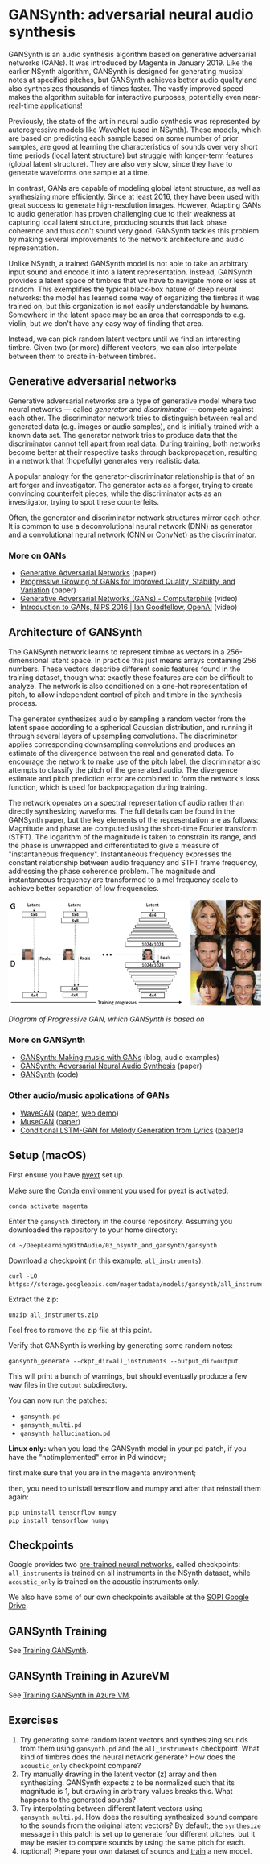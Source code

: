 # GANSynth: adversarial neural audio synthesis

GANSynth is an audio synthesis algorithm based on generative adversarial networks (GANs). It was introduced by Magenta in January 2019. Like the earlier NSynth algorithm, GANSynth is designed for generating musical notes at specified pitches, but GANSynth achieves better audio quality and also synthesizes thousands of times faster. The vastly improved speed makes the algorithm suitable for interactive purposes, potentially even near-real-time applications!

Previously, the state of the art in neural audio synthesis was represented by autoregressive models like WaveNet (used in NSynth). These models, which are based on predicting each sample based on some number of prior samples, are good at learning the characteristics of sounds over very short time periods (local latent structure) but struggle with longer-term features (global latent structure). They are also very slow, since they have to generate waveforms one sample at a time.

In contrast, GANs are capable of modeling global latent structure, as well as synthesizing more efficiently. Since at least 2016, they have been used with great success to generate high-resolution images. However, Adapting GANs to audio generation has proven challenging due to their weakness at capturing local latent structure, producing sounds that lack phase coherence and thus don't sound very good. GANSynth tackles this problem by making several improvements to the network architecture and audio representation.

Unlike NSynth, a trained GANSynth model is not able to take an arbitrary input sound and encode it into a latent representation. Instead, GANSynth provides a latent space of timbres that we have to navigate more or less at random. This exemplifies the typical black-box nature of deep neural networks: the model has learned some way of organizing the timbres it was trained on, but this organization is not easily understandable by humans. Somewhere in the latent space may be an area that corresponds to e.g. violin, but we don't have any easy way of finding that area.

Instead, we can pick random latent vectors until we find an interesting timbre. Given two (or more) different vectors, we can also interpolate between them to create in-between timbres.

## Generative adversarial networks

Generative adversarial networks are a type of generative model where two neural networks — called *generator* and *discriminator* — compete against each other. The discriminator network tries to distinguish between real and generated data (e.g. images or audio samples), and is initially trained with a known data set. The generator network tries to produce data that the discriminator cannot tell apart from real data. During training, both networks become better at their respective tasks through backpropagation, resulting in a network that (hopefully) generates very realistic data.

A popular analogy for the generator-discriminator relationship is that of an art forger and investigator. The generator acts as a forger, trying to create convincing counterfeit pieces, while the discriminator acts as an investigator, trying to spot these counterfeits.

Often, the generator and discriminator network structures mirror each other. It is common to use a deconvolutional neural network (DNN) as generator and a convolutional neural network (CNN or ConvNet) as the discriminator.

### More on GANs

- [Generative Adversarial Networks](https://arxiv.org/abs/1406.2661) (paper)
- [Progressive Growing of GANs for Improved Quality, Stability, and Variation](https://arxiv.org/abs/1710.10196) (paper)
- [Generative Adversarial Networks (GANs) - Computerphile](https://www.youtube.com/watch?v=Sw9r8CL98N0) (video)
- [Introduction to GANs, NIPS 2016 | Ian Goodfellow, OpenAI](https://www.youtube.com/watch?v=9JpdAg6uMXs) (video)

## Architecture of GANSynth

The GANSynth network learns to represent timbre as vectors in a 256-dimensional latent space. In practice this just means arrays containing 256 numbers. These vectors describe different sonic features found in the training dataset, though what exactly these features are can be difficult to analyze. The network is also conditioned on a one-hot representation of pitch, to allow independent control of pitch and timbre in the synthesis process.

The generator synthesizes audio by sampling a random vector from the latent space according to a spherical Gaussian distribution, and running it through several layers of upsampling convolutions. The discriminator applies corresponding downsampling convolutions and produces an estimate of the divergence between the real and generated data. To encourage the network to make use of the pitch label, the discriminator also attempts to classify the pitch of the generated audio. The divergence estimate and pitch prediction error are combined to form the network's loss function, which is used for backpropagation during training.

The network operates on a spectral representation of audio rather than directly synthesizing waveforms. The full details can be found in the GANSynth paper, but the key elements of the representation are as follows: Magnitude and phase are computed using the short-time Fourier transform (STFT). The logarithm of the magnitude is taken to constrain its range, and the phase is unwrapped and differentiated to give a measure of "instantaneous frequency". Instantaneous frequency expresses the constant relationship between audio frequency and STFT frame frequency, addressing the phase coherence problem. The magnitude and instantaneous frequency are transformed to a mel frequency scale to achieve better separation of low frequencies.

![Progressive GAN](media/progressive-gan.png)

*Diagram of Progressive GAN, which GANSynth is based on*

### More on GANSynth

- [GANSynth: Making music with GANs](https://magenta.tensorflow.org/gansynth) (blog, audio examples)
- [GANSynth: Adversarial Neural Audio Synthesis](https://openreview.net/forum?id=H1xQVn09FX) (paper)
- [GANSynth](https://github.com/tensorflow/magenta/tree/master/magenta/models/gansynth) (code)

### Other audio/music applications of GANs

- [WaveGAN](https://github.com/chrisdonahue/wavegan) ([paper](https://github.com/chrisdonahue/wavegan), [web demo](https://chrisdonahue.com/wavegan/))
- [MuseGAN](https://salu133445.github.io/musegan/) ([paper]())
- [Conditional LSTM-GAN for Melody Generation from Lyrics](https://github.com/yy1lab/Lyrics-Conditioned-Neural-Melody-Generation) ([paper](https://arxiv.org/abs/1908.05551))a

## Setup (macOS)

First ensure you have [pyext](../../utilities/pyext-setup/) set up.

Make sure the Conda environment you used for pyext is activated:

```
conda activate magenta
```

Enter the `gansynth` directory in the course repository. Assuming you downloaded the repository to your home directory:

```
cd ~/DeepLearningWithAudio/03_nsynth_and_gansynth/gansynth
```

Download a checkpoint (in this example, `all_instruments`):

```
curl -LO https://storage.googleapis.com/magentadata/models/gansynth/all_instruments.zip
```

Extract the zip:

```
unzip all_instruments.zip
```

Feel free to remove the zip file at this point.

Verify that GANSynth is working by generating some random notes:

```
gansynth_generate --ckpt_dir=all_instruments --output_dir=output
```

This will print a bunch of warnings, but should eventually produce a few wav files in the `output` subdirectory.

You can now run the patches:

- `gansynth.pd`
- `gansynth_multi.pd`
- `gansynth_hallucination.pd`

**Linux only:**
when you load the GANSynth model in your pd patch, if you have the "notimplemented" error in Pd window;

first make sure that you are in the magenta environment;

then, you need to unistall tensorflow and numpy and after that reinstall them again: 
```
pip uninstall tensorflow numpy
pip install tensorflow numpy
```




## Checkpoints

Google provides two [pre-trained neural networks](https://github.com/tensorflow/magenta/tree/master/magenta/models/gansynth#generation), called checkpoints: `all_instruments` is trained on all instruments in the NSynth dataset, while `acoustic_only` is trained on the acoustic instruments only.

We also have some of our own checkpoints available at the [SOPI Google Drive](https://drive.google.com/drive/folders/1yoJhvr2UY0ID3AP6jumUItJJGSkiBEg_).


## GANSynth Training
See [Training GANSynth](training/README.md).


## GANSynth Training in AzureVM
See [Training GANSynth in Azure VM](training/azure_training.md).


## Exercises

1. Try generating some random latent vectors and synthesizing sounds from them using `gansynth.pd` and the `all_instruments` checkpoint. What kind of timbres does the neural network generate? How does the `acoustic_only` checkpoint compare?
2. Try manually drawing in the latent vector (z) array and then synthesizing. GANSynth expects z to be normalized such that its magnitude is 1, but drawing in arbitrary values breaks this. What happens to the generated sounds?
3. Try interpolating between different latent vectors using `gansynth_multi.pd`. How does the resulting synthesized sound compare to the sounds from the original latent vectors? By default, the `synthesize` message in this patch is set up to generate four different pitches, but it may be easier to compare sounds by using the same pitch for each.
4. (optional) Prepare your own dataset of sounds and [train](training/README.md) a new model.
